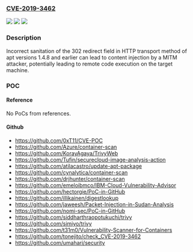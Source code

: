 ### [CVE-2019-3462](https://cve.mitre.org/cgi-bin/cvename.cgi?name=CVE-2019-3462)
![](https://img.shields.io/static/v1?label=Product&message=apt%20as%20used%20in%20Debian%20Stretch%20and%20Ubuntu&color=blue)
![](https://img.shields.io/static/v1?label=Version&message=n%2Fa&color=blue)
![](https://img.shields.io/static/v1?label=Vulnerability&message=Remote%20code%20execution%20in%20apt&color=brighgreen)

### Description

Incorrect sanitation of the 302 redirect field in HTTP transport method of apt versions 1.4.8 and earlier can lead to content injection by a MITM attacker, potentially leading to remote code execution on the target machine.

### POC

#### Reference
No PoCs from references.

#### Github
- https://github.com/0xT11/CVE-POC
- https://github.com/Azure/container-scan
- https://github.com/KorayAgaya/TrivyWeb
- https://github.com/Tufin/securecloud-image-analysis-action
- https://github.com/atilacastro/update-apt-package
- https://github.com/cynalytica/container-scan
- https://github.com/drjhunter/container-scan
- https://github.com/emeloibmco/IBM-Cloud-Vulnerability-Advisor
- https://github.com/hectorgie/PoC-in-GitHub
- https://github.com/illikainen/digestlookup
- https://github.com/jaweesh/Packet-Injection-in-Sudan-Analysis
- https://github.com/nomi-sec/PoC-in-GitHub
- https://github.com/siddharthraopotukuchi/trivy
- https://github.com/simiyo/trivy
- https://github.com/t31m0/Vulnerability-Scanner-for-Containers
- https://github.com/tonejito/check_CVE-2019-3462
- https://github.com/umahari/security


